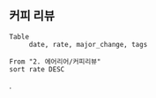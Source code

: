 
## 커피 리뷰
```dataview
Table 
	 date, rate, major_change, tags

From "2. 에어리어/커피리뷰"
sort rate DESC
```


.